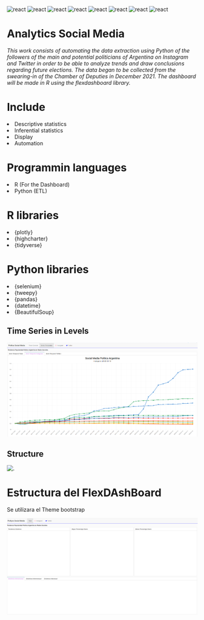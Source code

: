 <p align="left">
<img src="https://upload.wikimedia.org/wikipedia/commons/thumb/c/c3/Python-logo-notext.svg/200px-Python-logo-notext.svg.png" alt="react" width="25" height="25" />
<img src="https://upload.wikimedia.org/wikipedia/commons/d/d5/Selenium_Logo.png" alt="react" width="25" height="25" />
<img src="https://img2.freepng.es/20190618/yhi/kisspng-logo-movistar-brand-trademark-product-rstudio-icon-free-of-papirus-apps-5d08d887815bb1.5167350915608608075299.jpg" alt="react" width="25" height="25" />
<img src="https://tidyverse.tidyverse.org/logo.png" alt="react" width="25" height="25" />
<img src="https://jkunst.com/highcharter/logo.png" alt="react" width="25" height="25" />
<img src="https://www.anabellelaurent.com/slides/datawrangling_tallerr_ecuador/images/dplyr.png" alt="react" width="25" height="25" />
<img src="https://dtyoc.files.wordpress.com/2015/11/plotly-logo.png" alt="react" width="25" height="25" />
<img src="https://pkgs.rstudio.com/flexdashboard/reference/figures/logo.png" alt="react" width="25" height="25" />
</p>





# Analytics Social Media


_This work consists of automating the data extraction using Python of the followers of the main and potential politicians of Argentina on Instagram and Twitter in order to be able to analyze trends and draw conclusions regarding future elections. The data began to be collected from the swearing-in of the Chamber of Deputies in December 2021. The dashboard will be made in R using the flexdashboard library._



# Include

<ui>

<li>
Descriptive statistics
</li>

<li>
Inferential statistics
</li>

<li>
Display
</li>

<li>
Automation
</li>


</ui>


# Programmin languages

<ui>

<li>
R (For the Dashboard)
</li>

<li>
Python (ETL)
</li>


</ui>


# R libraries

<ui>

<li>
{plotly}
</li>

<li>
{highcharter}
</li>

<li>
{tidyverse}
</li>


</ui>



# Python libraries

<ui>

<li>
{selenium}
</li>

<li>
{tweepy}
</li>

<li>
{pandas}
</li>

<li>
{datetime}
</li>

<li>
{BeautifulSoup}
</li>

</ui>


## Time Series in Levels


![.](plot/socialmediainstagram.png)



## Structure

![.](plot/dash.png)



















# Estructura del FlexDAshBoard

Se utilizara el Theme bootstrap

![.](plot/plot1.png)